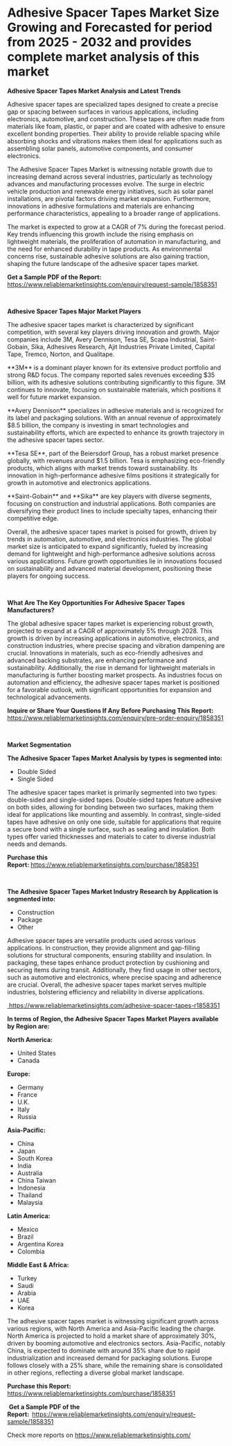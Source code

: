 <p><h1>Adhesive Spacer Tapes Market Size Growing and Forecasted for period from 2025 - 2032 and provides complete market analysis of this market</h1></p><p><strong>Adhesive Spacer Tapes Market Analysis and Latest Trends</strong></p>
<p><p>Adhesive spacer tapes are specialized tapes designed to create a precise gap or spacing between surfaces in various applications, including electronics, automotive, and construction. These tapes are often made from materials like foam, plastic, or paper and are coated with adhesive to ensure excellent bonding properties. Their ability to provide reliable spacing while absorbing shocks and vibrations makes them ideal for applications such as assembling solar panels, automotive components, and consumer electronics.</p><p>The Adhesive Spacer Tapes Market is witnessing notable growth due to increasing demand across several industries, particularly as technology advances and manufacturing processes evolve. The surge in electric vehicle production and renewable energy initiatives, such as solar panel installations, are pivotal factors driving market expansion. Furthermore, innovations in adhesive formulations and materials are enhancing performance characteristics, appealing to a broader range of applications.</p><p>The market is expected to grow at a CAGR of 7% during the forecast period. Key trends influencing this growth include the rising emphasis on lightweight materials, the proliferation of automation in manufacturing, and the need for enhanced durability in tape products. As environmental concerns rise, sustainable adhesive solutions are also gaining traction, shaping the future landscape of the adhesive spacer tapes market.</p></p>
<p><strong>Get a Sample PDF of the Report:&nbsp;</strong> <a href="https://www.reliablemarketinsights.com/enquiry/request-sample/1858351?utm_campaign=2136&utm_medium=2&utm_source=Github&utm_content=ia&utm_term=03022025&utm_id=adhesive-spacer-tapes">https://www.reliablemarketinsights.com/enquiry/request-sample/1858351</a></p>
<p>&nbsp;</p>
<p><strong>Adhesive Spacer Tapes Major Market Players</strong></p>
<p><p>The adhesive spacer tapes market is characterized by significant competition, with several key players driving innovation and growth. Major companies include 3M, Avery Dennison, Tesa SE, Scapa Industrial, Saint-Gobain, Sika, Adhesives Research, Ajit Industries Private Limited, Capital Tape, Tremco, Norton, and Qualitape.</p><p>**3M** is a dominant player known for its extensive product portfolio and strong R&D focus. The company reported sales revenues exceeding $35 billion, with its adhesive solutions contributing significantly to this figure. 3M continues to innovate, focusing on sustainable materials, which positions it well for future market expansion.</p><p>**Avery Dennison** specializes in adhesive materials and is recognized for its label and packaging solutions. With an annual revenue of approximately $8.5 billion, the company is investing in smart technologies and sustainability efforts, which are expected to enhance its growth trajectory in the adhesive spacer tapes sector.</p><p>**Tesa SE**, part of the Beiersdorf Group, has a robust market presence globally, with revenues around $1.5 billion. Tesa is emphasizing eco-friendly products, which aligns with market trends toward sustainability. Its innovation in high-performance adhesive films positions it strategically for growth in automotive and electronics applications.</p><p>**Saint-Gobain** and **Sika** are key players with diverse segments, focusing on construction and industrial applications. Both companies are diversifying their product lines to include specialty tapes, enhancing their competitive edge.</p><p>Overall, the adhesive spacer tapes market is poised for growth, driven by trends in automation, automotive, and electronics industries. The global market size is anticipated to expand significantly, fueled by increasing demand for lightweight and high-performance adhesive solutions across various applications. Future growth opportunities lie in innovations focused on sustainability and advanced material development, positioning these players for ongoing success.</p></p>
<p>&nbsp;</p>
<p><strong>What Are The Key Opportunities For Adhesive Spacer Tapes Manufacturers?</strong></p>
<p><p>The global adhesive spacer tapes market is experiencing robust growth, projected to expand at a CAGR of approximately 5% through 2028. This growth is driven by increasing applications in automotive, electronics, and construction industries, where precise spacing and vibration dampening are crucial. Innovations in materials, such as eco-friendly adhesives and advanced backing substrates, are enhancing performance and sustainability. Additionally, the rise in demand for lightweight materials in manufacturing is further boosting market prospects. As industries focus on automation and efficiency, the adhesive spacer tapes market is positioned for a favorable outlook, with significant opportunities for expansion and technological advancements.</p></p>
<p><strong>Inquire or Share Your Questions If Any Before Purchasing This Report:</strong> <a href="https://www.reliablemarketinsights.com/enquiry/pre-order-enquiry/1858351?utm_campaign=2136&utm_medium=2&utm_source=Github&utm_content=ia&utm_term=03022025&utm_id=adhesive-spacer-tapes">https://www.reliablemarketinsights.com/enquiry/pre-order-enquiry/1858351</a></p>
<p>&nbsp;</p>
<p><strong>Market Segmentation</strong></p>
<p><strong>The Adhesive Spacer Tapes Market Analysis by types is segmented into:</strong></p>
<p><ul><li>Double Sided</li><li>Single Sided</li></ul></p>
<p><p>The adhesive spacer tapes market is primarily segmented into two types: double-sided and single-sided tapes. Double-sided tapes feature adhesive on both sides, allowing for bonding between two surfaces, making them ideal for applications like mounting and assembly. In contrast, single-sided tapes have adhesive on only one side, suitable for applications that require a secure bond with a single surface, such as sealing and insulation. Both types offer varied thicknesses and materials to cater to diverse industrial needs and demands.</p></p>
<p><strong>Purchase this Report:&nbsp;</strong><a href="https://www.reliablemarketinsights.com/purchase/1858351?utm_campaign=2136&utm_medium=2&utm_source=Github&utm_content=ia&utm_term=03022025&utm_id=adhesive-spacer-tapes">https://www.reliablemarketinsights.com/purchase/1858351</a></p>
<p>&nbsp;</p>
<p><strong>The Adhesive Spacer Tapes Market Industry Research by Application is segmented into:</strong></p>
<p><ul><li>Construction</li><li>Package</li><li>Other</li></ul></p>
<p><p>Adhesive spacer tapes are versatile products used across various applications. In construction, they provide alignment and gap-filling solutions for structural components, ensuring stability and insulation. In packaging, these tapes enhance product protection by cushioning and securing items during transit. Additionally, they find usage in other sectors, such as automotive and electronics, where precise spacing and adherence are crucial. Overall, the adhesive spacer tapes market serves multiple industries, bolstering efficiency and reliability in diverse applications.</p></p>
<p><a href="https://www.reliablemarketinsights.com/adhesive-spacer-tapes-r1858351?utm_campaign=2136&utm_medium=2&utm_source=Github&utm_content=ia&utm_term=03022025&utm_id=adhesive-spacer-tapes">&nbsp;https://www.reliablemarketinsights.com/adhesive-spacer-tapes-r1858351</a></p>
<p><strong>In terms of Region, the Adhesive Spacer Tapes Market Players available by Region are:</strong></p>
<p>
    <p> <strong> North America: </strong>
        <ul>
            <li>United States</li>
            <li>Canada</li>
        </ul>
        </p> 
    <p> <strong> Europe: </strong>
        <ul>
            <li>Germany</li>
            <li>France</li>
            <li>U.K.</li>
            <li>Italy</li>
            <li>Russia</li>
        </ul>
        </p> 
    <p> <strong> Asia-Pacific: </strong>
        <ul>
            <li>China</li>
            <li>Japan</li>
            <li>South Korea</li>
            <li>India</li>
            <li>Australia</li>
            <li>China Taiwan</li>
            <li>Indonesia</li>
            <li>Thailand</li>
            <li>Malaysia</li>
        </ul>
        </p> 
    <p> <strong> Latin America: </strong>
        <ul>
            <li>Mexico</li>
            <li>Brazil</li>
            <li>Argentina Korea</li>
            <li>Colombia</li>
        </ul>
        </p> 
    <p> <strong> Middle East & Africa: </strong>
        <ul>
            <li>Turkey</li>
            <li>Saudi</li>
            <li>Arabia</li>
            <li>UAE</li>
            <li>Korea</li>
        </ul>
    </p>
    </p>
<p><p>The adhesive spacer tapes market is witnessing significant growth across various regions, with North America and Asia-Pacific leading the charge. North America is projected to hold a market share of approximately 30%, driven by booming automotive and electronics sectors. Asia-Pacific, notably China, is expected to dominate with around 35% share due to rapid industrialization and increased demand for packaging solutions. Europe follows closely with a 25% share, while the remaining share is consolidated in other regions, reflecting a diverse global market landscape.</p></p>
<p><strong>Purchase this Report: </strong><a href="https://www.reliablemarketinsights.com/purchase/1858351?utm_campaign=2136&utm_medium=2&utm_source=Github&utm_content=ia&utm_term=03022025&utm_id=adhesive-spacer-tapes">https://www.reliablemarketinsights.com/purchase/1858351</a></p>
<p>&nbsp;<strong>Get a Sample PDF of the Report:&nbsp;&nbsp;</strong><a href="https://www.reliablemarketinsights.com/enquiry/request-sample/1858351?utm_campaign=2136&utm_medium=2&utm_source=Github&utm_content=ia&utm_term=03022025&utm_id=adhesive-spacer-tapes">https://www.reliablemarketinsights.com/enquiry/request-sample/1858351</a></p>
<p><strong></strong></p>
<p>Check more reports on <a href="https://www.reliablemarketinsights.com/?utm_campaign=2136&utm_medium=2&utm_source=Github&utm_content=ia&utm_term=03022025&utm_id=adhesive-spacer-tapes">https://www.reliablemarketinsights.com/</a></p>